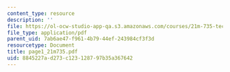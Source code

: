 ```yaml
---
content_type: resource
description: ''
file: https://ol-ocw-studio-app-qa.s3.amazonaws.com/courses/21m-735-technical-design-scenery-mechanisms-and-special-effects-spring-2004/8845227ad273c123128797b35a367642_page1_21m735.pdf
file_type: application/pdf
parent_uid: 7ab6ae47-f961-4b79-44ef-243984cf3f3d
resourcetype: Document
title: page1_21m735.pdf
uid: 8845227a-d273-c123-1287-97b35a367642
---
```

